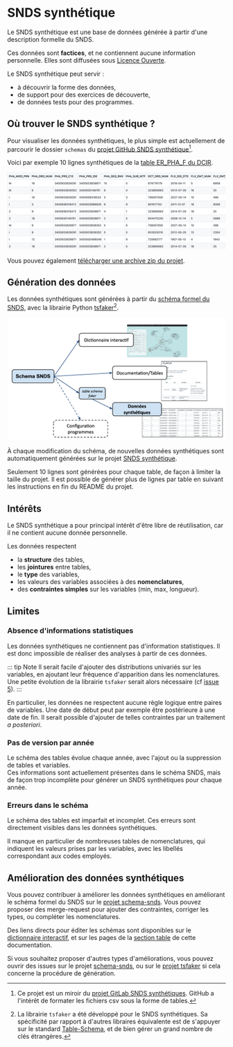 # SNDS synthétique
<!-- SPDX-License-Identifier: MPL-2.0 -->

Le SNDS synthétique est une base de données générée à partir d'une description formelle du SNDS.

Ces données sont **factices**, et ne contiennent aucune information personnelle. 
Elles sont diffusées sous [Licence Ouverte](https://www.etalab.gouv.fr/licence-ouverte-open-licence).
 
Le SNDS synthétique peut servir :
- à découvrir la forme des données, 
- de support pour des exercices de découverte,
- de données tests pour des programmes.

## Où trouver le SNDS synthétique ?

Pour visualiser les données synthétiques, le plus simple est actuellement de parcourir le dossier `schemas` du [projet GitHub SNDS synthétique](https://github.com/indsante/synthetic-snds/)[^1]. 

[^1]: Ce projet est un miroir du [projet GitLab SNDS synthétiques](https://gitlab.com/healthdatahub/synthetic-snds). 
    GitHub a l'intérêt de formater les fichiers csv sous la forme de tables.  

Voici par exemple 10 lignes synthétiques de la [table ER_PHA_F du DCIR](https://github.com/indsante/synthetic-snds/blob/master/schemas/DCIR/ER_PHA_F.csv).

![extrait ER_PHA_R synthetique github](../files/images/extrait_ER_PHA_R_synthetique_github.png)


Vous pouvez également [télécharger une archive zip du projet](https://github.com/indsante/synthetic-snds/archive/master.zip).

## Génération des données

Les données synthétiques sont générées à partir du [schéma formel du SNDS](https://gitlab.com/healthdatahub/schema-snds), avec la librairie Python [tsfaker](https://gitlab.com/healthdatahub/tsfaker)[^2].

[^2]: La librairie `tsfaker` a été développé pour le SNDS synthétiques. 
    Sa spécificité par rapport à d'autres libraires équivalente est de s'appuyer sur le standard [Table-Schema](../glossaire/table-schema.md), et de bien gérer un grand nombre de clés étrangères. 

![Génération du SNDS synthétique à partir du schéma](../files/images/schema-to-synthetic.png)

À chaque modification du schéma, de nouvelles données synthétiques sont automatiquement générées sur le projet [SNDS synthétique](https://github.com/indsante/synthetic-snds/). 

Seulement 10 lignes sont générées pour chaque table, de façon à limiter la taille du projet. 
Il est possible de générer plus de lignes par table en suivant les instructions en fin du README du projet. 

## Intérêts

Le SNDS synthétique a pour principal intérêt d'être libre de réutilisation, car il ne contient aucune donnée personnelle.

Les données respectent 
- la **structure** des tables, 
- les **jointures** entre tables,
- le **type** des variables,  
- les valeurs des variables associées à des **nomenclatures**,
- des **contraintes simples** sur les variables (min, max, longueur).

## Limites

### Absence d'informations statistiques 

Les données synthétiques ne contiennent pas d'information statistiques. 
Il est donc impossible de réaliser des analyses à partir de ces données.

::: tip Note
Il serait facile d'ajouter des distributions univariés sur les variables, en ajoutant leur fréquence d'apparition dans les nomenclatures. Une petite évolution de la librairie `tsfaker` serait alors nécessaire (cf [issue 5](https://gitlab.com/healthdatahub/tsfaker/issues/5)).
::: 

En particulier, les données ne respectent aucune règle logique entre paires de variables. 
Une date de début peut par exemple être postérieure à une date de fin. 
Il serait possible d'ajouter de telles contraintes par un traitement _a posteriori_.


### Pas de version par année

Le schéma des tables évolue chaque année, avec l'ajout ou la suppression de tables et variables.  
Ces informations sont actuellement présentes dans le schéma SNDS, mais de façon trop incomplète pour générer un SNDS synthétiques pour chaque année.

### Erreurs dans le schéma

Le schéma des tables est imparfait et incomplet. 
Ces erreurs sont directement visibles dans les données synthétiques.

Il manque en particulier de nombreuses tables de nomenclatures, qui indiquent les valeurs prises par les variables, avec les libellés correspondant aux codes employés. 

## Amélioration des données synthétiques

Vous pouvez contribuer à améliorer les données synthétiques en améliorant le schéma formel du SNDS sur le [projet schema-snds](https://gitlab.com/healthdatahub/schema-snds). 
Vous pouvez proposer des merge-request pour ajouter des contraintes, corriger les types, ou compléter les nomenclatures.

Des liens directs pour éditer les schémas sont disponibles sur le [dictionnaire interactif](https://drees.shinyapps.io/dico-snds), et sur les pages de la [section table](../tables/README.md) de cette documentation.  

Si vous souhaitez proposer d'autres types d'améliorations, vous pouvez ouvrir des issues sur le projet [schema-snds](https://gitlab.com/healthdatahub/schema-snds), ou sur le [projet tsfaker](https://gitlab.com/healthdatahub/tsfaker/issues/) si cela concerne la procédure de génération.
  